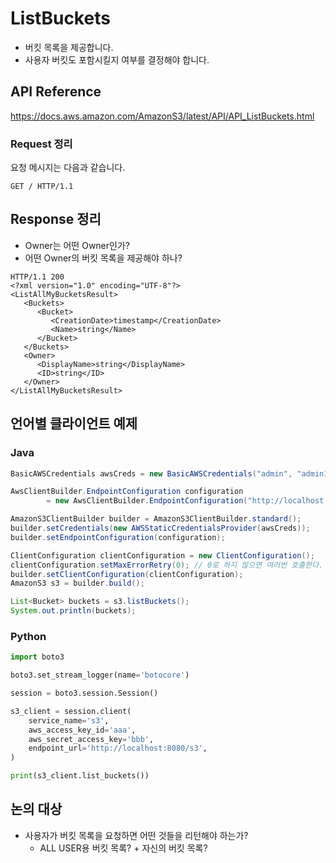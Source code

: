 # ListBuckets

* 버킷 목록을 제공합니다.
* 사용자 버킷도 포함시킬지 여부를 결정해야 합니다.

## API Reference

https://docs.aws.amazon.com/AmazonS3/latest/API/API_ListBuckets.html

### Request 정리

요청 메시지는 다음과 같습니다.

```
GET / HTTP/1.1
```

## Response 정리

* Owner는 어떤 Owner인가?
* 어떤 Owner의 버킷 목록을 제공해야 하나?

```
HTTP/1.1 200
<?xml version="1.0" encoding="UTF-8"?>
<ListAllMyBucketsResult>
   <Buckets>
      <Bucket>
         <CreationDate>timestamp</CreationDate>
         <Name>string</Name>
      </Bucket>
   </Buckets>
   <Owner>
      <DisplayName>string</DisplayName>
      <ID>string</ID>
   </Owner>
</ListAllMyBucketsResult>
```

## 언어별 클라이언트 예제

### Java

```java
BasicAWSCredentials awsCreds = new BasicAWSCredentials("admin", "admin123");

AwsClientBuilder.EndpointConfiguration configuration
        = new AwsClientBuilder.EndpointConfiguration("http://localhost:8080/s3", "korea");

AmazonS3ClientBuilder builder = AmazonS3ClientBuilder.standard();
builder.setCredentials(new AWSStaticCredentialsProvider(awsCreds));
builder.setEndpointConfiguration(configuration);

ClientConfiguration clientConfiguration = new ClientConfiguration();
clientConfiguration.setMaxErrorRetry(0); // 0로 하지 않으면 여러번 호출한다.
builder.setClientConfiguration(clientConfiguration);
AmazonS3 s3 = builder.build();

List<Bucket> buckets = s3.listBuckets();
System.out.println(buckets);
```

### Python

```python
import boto3

boto3.set_stream_logger(name='botocore')

session = boto3.session.Session()

s3_client = session.client(
    service_name='s3',
    aws_access_key_id='aaa',
    aws_secret_access_key='bbb',
    endpoint_url='http://localhost:8080/s3',
)

print(s3_client.list_buckets())
```

## 논의 대상

* 사용자가 버킷 목록을 요청하면 어떤 것들을 리턴해야 하는가?
  * ALL USER용 버킷 목록? + 자신의 버킷 목록?

